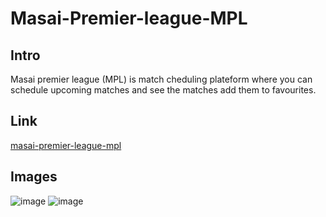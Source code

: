 # Masai-Premier-league-MPL

## Intro
  Masai premier league (MPL) is match cheduling plateform where you can schedule upcoming matches and see the matches add them to favourites.
  
## Link
  [masai-premier-league-mpl](https://masai-premier-league-mpl.netlify.app/index.html)
  
## Images

![image](https://user-images.githubusercontent.com/101383047/189799056-7e536bf4-dbc4-4725-9607-32abcd06dae8.png)
![image](https://user-images.githubusercontent.com/101383047/189799531-b431438d-46fb-41cb-9937-e25dbf9b15ac.png)
